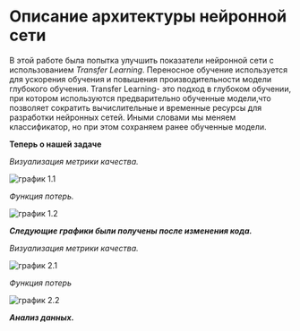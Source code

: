 #  Описание архитектуры нейронной сети #
В этой работе была попытка улучшить показатели нейронной сети с использованием *Transfer Learning*. Переносное обучение используется для ускорения обучения и повышения производительности модели глубокого обучения. Transfer Learning- это подход в глубоком обучении, при котором используются предварительно обученные модели,что позволяет сократить вычислительные и временные ресурсы для разработки нейронных сетей. Иными словами мы меняем классификатор, но при этом сохраняем ранее обученные модели.

  
  **Теперь о нашей задаче**
  
  *Визуализация метрики качества.*
  
  ![график 1.1]()
  
  *Функция потерь.*

  ![график 1.2]()
  
  ***Следующие графики были получены после изменения кода.***

  
  *Визуализация метрики качества.*
   
  ![график 2.1]()
  
  *Функция потерь*
   
  ![график 2.2]()
  
  
  
  ***Анализ данных.***
